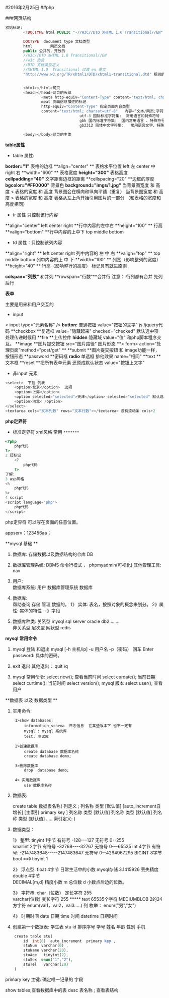 #2016年2月25日
##php

###网页结构

```php
初始标记:
        <!DOCTYPE html PUBLIC "-//W3C//DTD XHTML 1.0 Transitional//EN" "http://www.w3.org/TR/xhtml1/DTD/xhtml1-transitional.dtd">

        DOCTYPE  document type 文档类型
        html        网页文档
        public 公共的，开放的
        //W3C//DTD XHTML 1.0 Transitional//EN    
        //w3c 协会     
        //DTD 文档类型定义  
        //XHTML 1.0  Transitional 过渡 en 英文
        "http://www.w3.org/TR/xhtml1/DTD/xhtml1-transitional.dtd" 规则的网址


        <html></html>网页
        <head></head>网页的头部
                <meta http-equiv="Content-Type" content="text/html; charset=utf-8" />
                meat 页面信息描述的标记
                http-equiv="Content-Type" 指定页面内容类型
                content="text/html; charset=utf-8"   内容=“文本/网页;字符集”;
                                 utf-8 国际标准字符集:  常用语言和特殊符号
                                 gbk 国内标准字符集:  国内常用语言 、特殊符号
                                 gb2312 简体中文字符集:   常用语言文字、特殊符号

        <body></body>网页的主体

```

**table属性**

 - table 属性:

**border="1"** 表格的边框
**align="center" ** 表格水平位置 left 左  center 中 right 右
**width="600" ** 表格宽度
**height="300"** 表格高度
**cellpadding="40"** 文字距离边框的距离
**cellspacing="20" **边框的厚度
**bgcolor="#FF0000"** 背景色
**background="imgs/1.jpg"**
    当背景图宽度 和 高度 < 表格的宽度 和 高度 背景图会在横向和纵向平铺（重复）
    当背景图宽度 和 高度 > 表格的宽度 和 高度  表格从左上角开始引用图片的一部分 （和表格的宽度和高度相同）

 - tr 属性 只控制该行内容

**align="center" left center right **行中内容的左中右
**height="100"  ** 行高
**valign="bottom" **行中内容的上中下   top middle bottom

 - td 属性：只控制该列内容

**align="right" ** left center right 列中内容的 左 中 右
**valign="top"  ** top middle bottom  列中内容的上 中 下
**width="100"  ** 列宽（影响整列的宽度）
**height="40"   ** 行高（影响整行的高度）
标记具有就进原则

**colspan="列数"** 和并列
**rowspan="行数"**合并行
注意： 行列都有合并 先列 后行


**表单**

主要是用来和用户交互的

 - input

< input type="元素名称" />
**button:**  普通按钮   value="按钮的文字"    js /jquery代码
**checkbox **复选框  value="隐藏起来"  checked="checked" 默认选中项    处理传递时候用
**file **上传控件
**hidden** 隐藏域  value="值"  和php脚本程序交互。
**image **图片提交按钮  src="图片路径"  图片形态
**< form> action=“处理页面”method="post/get" **
**submit **图片提交按钮 和 image功能一样，按钮形态
**password **密码框
**radio** 单选框  排他效果  name="相同"
**text **文本框
**reset  **把所有表单元素 还原成默认状态  value="按钮上文字"
                                
 - 非input 元素

```php
<select>  下拉 列表
    <option>北京</option>  选项
    <option>上海</option>
    <option selected="selected">天津</option> selected="selected" 默认选项
    <option>河北< /option>
</select>
<textarea cols="文本列数" rows="文本行数"></textarea> 没有滚动条 cols+2   
```


**php定界符**
 - 标准定界符   xml风格 常用  `*******`

```php
<?php 
    php代码
?>
2 短标记
    <?
        php代码
    ?>
了解:
3 asp风格
<%
    php代码
%>  
4 script
<script language="php">
    php代码
</script>
```

php定界符 可以写在页面的任意位置。

appserv：123456aa；


**mysql 基础 **

1. 数据库: 存储数据以及数据结构的仓库 DB 

2. 数据库管理系统:  DBMS   命令行模式 ， phpmyadmin(可视化)  其他管理工具: nav 

3. 用户:    
数据库系统:  用户  数据库管理系统  数据库
    
4. 数据库:  
        帮助查询 存储 管理 数据的。
        1》 实体:  表名，按照对象的概念来划分。
        2》属性: 实体的特性 --》字段
    
5. 数据库种类:
        关系型    mysql  sql server oracle db2........   
        非关系型  层次型  网状型  redis
    
**mysql 常用命令**

1.  mysql 登陆 和退出
        mysql [-h 主机/ip]  -u 用户名 -p（密码）  回车
        Enter password:  具体的密码。 

2. exit 退出 
        其他退出： quit   \q     

3. mysql 常用命令:
        select now(); 查看当前时间
        select curdate(); 当前日期
        select curtime(); 当前时间
        select version();  mysql 版本
        select user();  查看用户
        
**数据表 以及 数据类型 **


1. 实用命令:

        1>show databases; 
            information_schema  日志信息  在某些版本下 也不一定有
            mysql : mysql 系统库
            test: 测试库

        2>创建数据库
            create database 数据库名称
            create database demo;

        3>删除数据库
            drop  database demo;

        4> 实用数据库
            use 数据库名称

2.  数据表:

    create table 数据表名称(
                列定义 ;
                    列名称  类型  [默认值] [auto_increment自增长] [主索引 primary key ] 
                    列名称  类型  [默认值]
                    列名称  类型  [默认值]
                    列名称  类型  [默认值]
                    .....
                索引定义:
            )

3. 数据类型：

    1》 整型:
         tinyint  1字节    有符号 -128---127   无符号 0--255  
         smallint 2字节   有符号  -32768----32767  无符号  0---65535
         int   4字节     有符号: -2147483648-----2147483647 无符号  0--4294967295
         BIGINT  8字节         
         bool  ==》 tinyint    1

    2》 浮点型:
        float  4字节  日常生活中的小数 mysql存储  3.1415926   丢失精度
        double  4字节     
        DECIMAL[m,d]  精度小数   m 总位数  d 小数点后边的位数。

    3》 字符串:
        char（位数） 定长字符    255   
        varchar(位数) 变长字符    255      *****
        text  65535个字符
        MEDIUMBLOB  2的24方字符
        enum(val1，val2，val3.....)  列 枚举：  enum("男","女")   

    4》 时期时间
        date 日期
        time 时间
        datetime 日期时间

4. 创建第一个数据表:
            学生表  stu
                id          排序序号
                学号
                姓名
                年龄
                性别
                手机

```php
    create table stu(
        id  int(6)  auto_increment  primary key , 
        stuNum  varchar(6) ,
        stuName varchar(20),
        stuAge   tinyint(2),
        stuSex  enum("1","2"),
        stuTel   varchar(20)
    )
```

primary key 主键:  确定唯一记录的 字段
      
show tables;查看数据库中的表
desc 表名称 ;  查看表结构